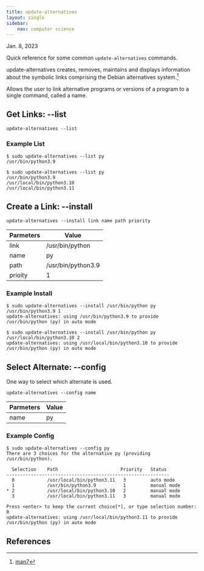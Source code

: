 ```yaml
---
title: update-alternatives
layout: single
sidebar:
    nav: computer science
---
```


Jan. 8, 2023

Quick reference for some common `update-alternatives` commands.

update-alternatives creates, removes, maintains and displays information about the symbolic links comprising the Debian alternatives system.[^linuxmanUpdateAlternatives]

Allows the user to link alternative programs or versions of a program to a single command, called a name.

## Get Links: --list

```console
update-alternatives --list
```

### Example List

```console
$ sudo update-alternatives --list py
/usr/bin/python3.9
```

```console
$ sudo update-alternatives --list py
/usr/bin/python3.9
/usr/local/bin/python3.10
/usr/local/bin/python3.11
```

## Create a Link: --install

```console
update-alternatives --install link name path priority
```

| Parmeters | Value |
| - | - |
| link | /usr/bin/python |
| name | py |
| path | /usr/bin/python3.9 |
| prioity | 1 |

### Example Install

```console
$ sudo update-alternatives --install /usr/bin/python py /usr/bin/python3.9 1
update-alternatives: using /usr/bin/python3.9 to provide /usr/bin/python (py) in auto mode
```

```console
$ sudo update-alternatives --install /usr/bin/python py /usr/local/bin/python3.10 2
update-alternatives: using /usr/local/bin/python3.10 to provide /usr/bin/python (py) in auto mode
```

## Select Alternate: --config

One way to select which alternate is used.

```console
update-alternatives --config name
```

| Parmeters | Value |
| - | - |
| name | py |

### Example Config

```console
$ sudo update-alternatives --config py
There are 3 choices for the alternative py (providing /usr/bin/python).

  Selection    Path                       Priority   Status
------------------------------------------------------------
  0            /usr/local/bin/python3.11   3         auto mode
  1            /usr/bin/python3.9          1         manual mode
* 2            /usr/local/bin/python3.10   2         manual mode
  3            /usr/local/bin/python3.11   3         manual mode

Press <enter> to keep the current choice[*], or type selection number: 0
update-alternatives: using /usr/local/bin/python3.11 to provide /usr/bin/python (py) in auto mode
```

## References

[^linuxmanUpdateAlternatives]: [man7](https://man7.org/linux/man-pages/man1/update-alternatives.1.html)
